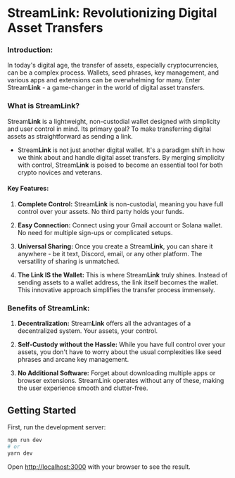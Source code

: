 # StreamLink: Revolutionizing Digital Asset Transfers

### Introduction:

In today's digital age, the transfer of assets, especially cryptocurrencies, can be a complex process. Wallets, seed phrases, key management, and various apps and extensions can be overwhelming for many. Enter Stream**Link** - a game-changer in the world of digital asset transfers.

### What is StreamLink?

Stream**Link** is a lightweight, non-custodial wallet designed with simplicity and user control in mind. Its primary goal? To make transferring digital assets as straightforward as sending a link.

- Stream**Link** is not just another digital wallet. It's a paradigm shift in how we think about and handle digital asset transfers. By merging simplicity with control, Stream**Link** is poised to become an essential tool for both crypto novices and veterans. 

#### Key Features:

1. **Complete Control:** Stream**Link** is non-custodial, meaning you have full control over your assets. No third party holds your funds.
   
2. **Easy Connection:** Connect using your Gmail account or Solana wallet. No need for multiple sign-ups or complicated setups.
   
3. **Universal Sharing:** Once you create a Stream**Link**, you can share it anywhere - be it text, Discord, email, or any other platform. The versatility of sharing is unmatched.
   
4. **The Link IS the Wallet:** This is where Stream**Link** truly shines. Instead of sending assets to a wallet address, the link itself becomes the wallet. This innovative approach simplifies the transfer process immensely.

### Benefits of StreamLink:

1. **Decentralization:** Stream**Link** offers all the advantages of a decentralized system. Your assets, your control.
   
2. **Self-Custody without the Hassle:** While you have full control over your assets, you don't have to worry about the usual complexities like seed phrases and arcane key management.
   
3. **No Additional Software:** Forget about downloading multiple apps or browser extensions. StreamLink operates without any of these, making the user experience smooth and clutter-free.

## Getting Started

First, run the development server:

```bash
npm run dev
# or
yarn dev
```

Open [http://localhost:3000](http://localhost:3000) with your browser to see the result.
